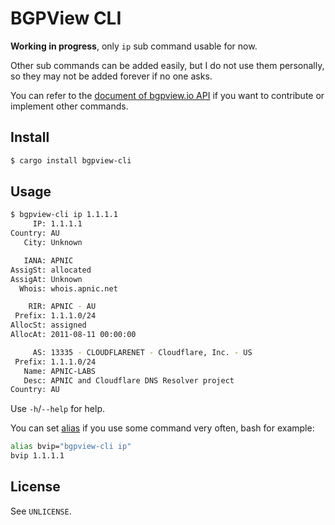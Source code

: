 # BGPView CLI

**Working in progress**, only `ip` sub command usable for now.

Other sub commands can be added easily, but I do not use them personally, so they may not be added forever if no one asks.

You can refer to the [document of bgpview.io API][doc-of-bgpview.io] if you want to contribute or implement other commands.

## Install

```bash
$ cargo install bgpview-cli
```

## Usage

```bash
$ bgpview-cli ip 1.1.1.1
     IP: 1.1.1.1
Country: AU
   City: Unknown

   IANA: APNIC
AssigSt: allocated
AssigAt: Unknown
  Whois: whois.apnic.net

    RIR: APNIC - AU
 Prefix: 1.1.1.0/24
AllocSt: assigned
AllocAt: 2011-08-11 00:00:00

     AS: 13335 - CLOUDFLARENET - Cloudflare, Inc. - US
 Prefix: 1.1.1.0/24
   Name: APNIC-LABS
   Desc: APNIC and Cloudflare DNS Resolver project
Country: AU
```

Use `-h`/`--help` for help.

You can set [alias][wikipedia:alias] if you use some command very often, bash for example:

```bash
alias bvip="bgpview-cli ip"
bvip 1.1.1.1
```

## License

See `UNLICENSE`.

[doc-of-bgpview.io]: https://bgpview.docs.apiary.io/
[wikipedia:alias]: https://en.wikipedia.org/wiki/Alias_(command)